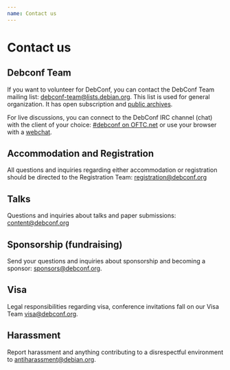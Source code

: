 ```yaml
---
name: Contact us
---
```

Contact us
==========

Debconf Team
------------

If you want to volunteer for DebConf, you can contact the DebConf Team
mailing list: [debconf-team@lists.debian.org][].
This list is used for general organization.
It has open subscription and [public archives][].

For live discussions, you can connect to the DebConf IRC channel (chat)
with the client of your choice: [#debconf on OFTC.net][#debconf] or use
your browser with a [webchat][webchat-#debconf].

Accommodation and Registration
------------------------------

All questions and inquiries regarding either accommodation or
registration should be directed to the Registration Team:
[registration@debconf.org][]

Talks
-----

Questions and inquiries about talks and paper submissions:
[content@debconf.org][]

Sponsorship (fundraising)
-------------------------

Send your questions and inquiries about sponsorship and becoming a
sponsor: [sponsors@debconf.org][].

Visa
----

Legal responsibilities regarding visa, conference invitations fall on
our Visa Team [visa@debconf.org][].

Harassment
----------

Report harassment and anything contributing to a disrespectful
environment to [antiharassment@debian.org][].

[antiharassment@debian.org]: mailto:antiharassment@debian.org
[debconf-team@lists.debian.org]: mailto:debconf-team@lists.debian.org
[public archives]: https://lists.debian.org/debconf-team/
[registration@debconf.org]: mailto:registration@debconf.org
[sponsors@debconf.org]: mailto:sponsors@debconf.org
[content@debconf.org]: mailto:content@debconf.org
[visa@debconf.org]: mailto:visa@debconf.org
[#debconf]: irc://irc.debian.org/debconf
[webchat-#debconf]: https://webchat.oftc.net/?nick=&channels=#debconf
